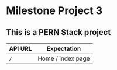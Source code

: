 # Milestone Project 3

## This is a PERN Stack project


| API URL | Expectation |
|-------|--------|
| `/` | Home / index page |
